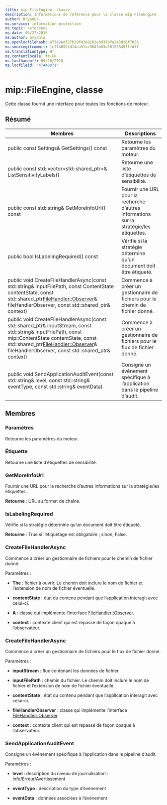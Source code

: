 ```yaml
---
title: mip FileEngine, classe
description: Informations de référence pour la classe mip FileEngine
author: BryanLa
ms.service: information-protection
ms.topic: reference
ms.date: 09/27/2018
ms.author: bryanla
ms.openlocfilehash: a7342edf27b19f43881b2e8d378fa243d26f7056
ms.sourcegitcommit: 1cf14852cd14ea91ac964fb03a901238455ffdff
ms.translationtype: HT
ms.contentlocale: fr-FR
ms.lasthandoff: 09/28/2018
ms.locfileid: "47446071"
---
```

# <a name="class-mipfileengine"></a>mip::FileEngine, classe 
Cette classe fournit une interface pour toutes les fonctions de moteur.
  
## <a name="summary"></a>Résumé
 Membres                        | Descriptions                                
--------------------------------|---------------------------------------------
 public const Settings& GetSettings() const  |  Retourne les paramètres du moteur.
public const std::vector<std::shared_ptr<Label>>& ListSensitivityLabels()  |  Retourne une liste d’étiquettes de sensibilité.
 public const std::string& GetMoreInfoUrl() const  |  Fournir une URL pour la recherche d’autres informations sur la stratégie/les étiquettes.
 public bool IsLabelingRequired() const  |  Vérifie si la stratégie détermine qu’un document doit être étiqueté.
public void CreateFileHandlerAsync(const std::string& inputFilePath, const ContentState contentState, const std::shared_ptr<FileHandler::Observer>& fileHandlerObserver, const std::shared_ptr<void>& context)  |  Commence à créer un gestionnaire de fichiers pour le chemin de fichier donné.
public void CreateFileHandlerAsync(const std::shared_ptr<Stream>& inputStream, const std::string& inputFilePath, const mip::ContentState contentState, const std::shared_ptr<FileHandler::Observer>& fileHandlerObserver, const std::shared_ptr<void>& context)  |  Commence à créer un gestionnaire de fichiers pour le flux de fichier donné.
 public void SendApplicationAuditEvent(const std::string& level, const std::string& eventType, const std::string& eventData)  |  Consigne un événement spécifique à l’application dans le pipeline d’audit.
  
## <a name="members"></a>Membres
  
### <a name="settings"></a>Paramètres
Retourne les paramètres du moteur.
  
### <a name="label"></a>Étiquette
Retourne une liste d’étiquettes de sensibilité.
  
### <a name="getmoreinfourl"></a>GetMoreInfoUrl
Fournir une URL pour la recherche d’autres informations sur la stratégie/les étiquettes.

  
**Retourne** : URL au format de chaîne.
  
### <a name="islabelingrequired"></a>IsLabelingRequired
Vérifie si la stratégie détermine qu’un document doit être étiqueté.

  
**Retourne** : True si l’étiquetage est obligatoire ; sinon, False.
  
### <a name="createfilehandlerasync"></a>CreateFileHandlerAsync
Commence à créer un gestionnaire de fichiers pour le chemin de fichier donné.

Paramètres :  
* **The** : fichier à ouvrir. Le chemin doit inclure le nom de fichier et l’extension de nom de fichier éventuelle. 


* **contentState** : état du contenu pendant que l’application interagit avec celui-ci. 


* **A** : classe qui implémente l’interface [FileHandler::Observer](class_mip_filehandler_observer.md). 


* **context** : contexte client qui est repassé de façon opaque à l’observateur.


  
### <a name="createfilehandlerasync"></a>CreateFileHandlerAsync
Commence à créer un gestionnaire de fichiers pour le flux de fichier donné.

Paramètres :  
* **inputStream** : flux contenant les données de fichier. 


* **inputFilePath** : chemin du fichier. Le chemin doit inclure le nom de fichier et l’extension de nom de fichier éventuelle. 


* **contentState** : état du contenu pendant que l’application interagit avec celui-ci. 


* **fileHandlerObserver** : classe qui implémente l’interface [FileHandler::Observer](class_mip_filehandler_observer.md). 


* **context** : contexte client qui est repassé de façon opaque à l’observateur.


  
### <a name="sendapplicationauditevent"></a>SendApplicationAuditEvent
Consigne un événement spécifique à l’application dans le pipeline d’audit.

Paramètres :  
* **level** : description du niveau de journalisation : Info/Erreur/Avertissement 


* **eventType** : description du type d’événement 


* **eventData** : données associées à l’événement

